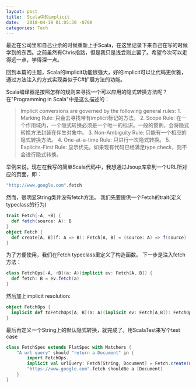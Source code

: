 ```yaml
---
layout: post
title:  Scala中的implicit
date:   2018-04-19 01:05:30 -0700
categories: Tech
---
```

最近在公司里和自己业余的时候重新上手Scala，在这里记录下来自己在写的时候学到的东西。之前虽然有Chris指路，但是我只是浅尝则止罢了。希望今次可以走得远一点，学得深一点。

回到本篇的主题，Scala的implicit功能很强大，好的implicit可以让代码更优雅，通过方法注入的方式实现类似于C#扩展方法的功能。

Scala编译器是按照怎样的规则来寻找一个可以应用的隐式转换方法呢？在"Programming in Scala"中是这么描述的：

> Implicit conversions are governed by the following general rules:
    1. Marking Rule: 只会去寻找带有implicit标记的方法。
    2. Scope Rule: 在一个作用域内，一个隐式转换必须是一个唯一的标识。一般的惯例，会将隐式转换方法封装在伴生对象中。
    3. Non-Ambiguity Rule: 只能有一个相应的隐式转换方法。
    4. One-at-a-time Rule: 只进行一次隐式转换。
    5. Explicits-First Rule: 显示优先。如果现有代码已经满足type check，则不会进行隐式转换。


举例来说，现在在我写的简单Scala代码中，我想通过Jsoup库拿到一个URL所对应的页面，即：

```scala
"http://www.google.com".fetch
```

然而，很明显String类并没有fetch方法。
我们先要提供一个Fetch的trait(定义typeclass的行为)

```scala
trait Fetch[-A, +B] {
  def fetch(source: A): B
}
object Fetch {
  def create[A, B](f: A => B): Fetch[A, B] = (source: A) => f(source)
}
```

为了方便使用，我们在Fetch typeclass里定义了构造函数。
下一步是注入fetch方法：

```scala
class FetchOps[-A, +B](a: A)(implicit ev: Fetch[A, B]) {
  def fetch: B = ev.fetch(a)
}
```

然后加上implicit resolution:

```scala
object FetchOps {
  implicit def toFetchOps[A, B](a: A)(implicit ev: Fetch[A,B]): FetchOps[A, B] = new FetchOps[A,B](a)
}
```

最后再定义一个String上的默认隐式转换，就完成了。用ScalaTest来写个test case

```scala
class FetchSpec extends FlatSpec with Matchers {
    "A url query" should "return a Document" in {
        import FetchOps._
        implicit val urlQuery: Fetch[String, Document] = Fetch.create(url => Jsoup.connect(url).get())
        "https://www.google.com".fetch shouldBe a [Document]
    }
}
```

